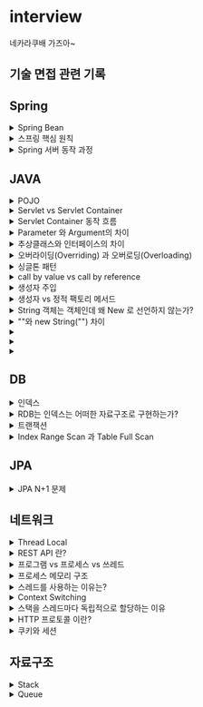 # interview
  네카라쿠배 가즈아~

  ## 기술 면접 관련 기록
  
  
  ## Spring
  
  <details>
<summary>Spring Bean</summary>
<div markdown="1">       

 - Spring Bean 이란?
    - Spring 에서 사용하는 객체를 의미한다.
    - IoC Container에 의해 등록, 생성, 조회 관계 설정이 되는 객체를 의미한다.
    - Spring IoC Container 에 의해서 관리되고 어플리케이션의 핵심을 이루는 객체들을 스프링에서는 Beans라고 부른다.
      - 빈과 빈 사이의 의존성은 컨테이너가 사용하는 메타데이터 환경설정에 의존한다.
 - Bean의 주요 속성
    - class : 정규화된 자바 클래스 이름
    - id : bean의 고유 식별자
    - scope : 빈 스코프
    - constructor-arg : 생성시 생성자에 전달할 인수
    - property : 생성 시 bean setter 에 전달할 인수
    - init method 와 destory method
</div>
</details>
  
  <details>
<summary>스프링 핵심 원칙</summary>
<div markdown="1"> 
  
  - 스프링 핵심 원칙은 세가지이다. IoC/DI, AOP, PSA
    - IoC
      - Inversion Of Control(제어의 역전)을 의미하며, 객체의 생성과 생명주기 관리까지 모든 객체에 대한 제어권을 개발자가 아닌 프레임워크 에게 위임한 것을 의미한다.
      - 객체의 생성 책임을 개발자가 가지는 것이 아니라, 프레임워크에 위임했다(능동 -> 수동)
      - IoC vs DI
        - IoC는 DI한 형태 -> 객체지향에선 DI를 통해 IoC를 구현한다.
  
    - DI
      - DI는 의존관계 주입을 의미한다. 의존관계란 하나의 객체가 다른 객체의 상태에 따라 영향을 받는 것을 의미한다.
      - 스프링에서는 이러한 의존관계를 개발자가 직접관리하지 않고, 스프링 컨테이너에서 관리한다. 의존관계가 필요할 때 마다 스프링 컨테이너에서 개발자 코드안으로 의존성을 주입해 준다.
      - DI는 스프링에서 IoC를 구현한 한가지 방법이며, IoC는 DI를 포함하는 개념이다.
      - 이를 통해 개발자는 객체의 생성, 생명주기 관리, 의존관계 설정 책임을 신경 쓸 필요 없이 자신의 비즈니스 로직에만 집중하여 생산성을 높일 수 있다.
  
  
    - AOP
      - Aspect-Oriented Programming(관점 지향 프로그래밍)을 의미한다.
      - 스프링 DI가 의존성에 대한 주입이라면 AOP는 로직(code)주입 이라고 할 수 있다.
      - 관점 지향은 쉽게 말해 어떤 로직을 핵심적인 관점과 부가적인 관점으로 나누어서 보고 그 관점을 기준으로 각각 모듈화 하겠다는 것이다.
        - 핵심적인 관점 : 비즈니스 로직
        - 부가적인 관점 : 핵심 로직을 실행하기 위해서 행해지는 로직( 로깅, 트랜잭션, 캐싱) - 재사용된다.
  
    - PSA
      - Portable Service Abstraction(일관성 있는 서비스 추상화)를 의미한다.
      - 서비스 추상화란, 같은 일을 하는 다수의 기술을 공통 인터페이스로 제어할 수 있게 하는 것을 의미한다.
      - 외부 환경의 변화에 관계없이 일관된 방식으로 기술에 접근할 수 있게 해주는 것을 의미한다.
      - 예시
        - @Cacheable : 캐시대상으로 redis를 사용하던 ehcach를 사용하던 @Cacheable을 처리하는 내부 코드는 변하지 않는다.
        - @Transactional : JPA의 구현체로 Hibernate를 이용하던 다른 구현체를 이용하던 @Transactional을 처리하는 내부 코드를 변경할 필요가 없다.

</div>
</details>
  

<details>
<summary>Spring 서버 동작 과정</summary>
<div markdown="1">
  
  - 스프링의 경우
  
        1. 톰캣이 실행된다
        2. ServletContextListener 의 스프링에서 제공하는 구현체인 ContextLoaderListener 에 의해 Application Context가 생성된다.
        3. Application Context 가 생성되는 과정에서, 빈 정의(xml, component scan, @Configuration)에 의해 빈이 생성된다.
        4. Application Context 에 저장된 빈들의 의존 관계가 주입된다.
        5. 빈들의 생명주기에 맞는 메소드가 실행된다.(빈의 초기화 메소드, 소멸 메소드 등)
  
  - 스프링 부트
  
        1. @SpringBootConfiguration
        2. @Component Scan
        3. @EnableAutoConfiguration
</div>
</details>
  
  ## JAVA
  
  
  <details>
<summary>POJO</summary>
<div markdown="1">       

 - POJO 란?
    - 진정한 POJO란 객체지향적인 원리에 충실하면서, 환경과 기술에 종속되지 않고 필요에 따라 재활용될 수 있는 방식으로 설계된 오브젝트를 말한다.
        - 어떠한 프레임워크에도 의존하지 않는다.
        - 자바를 이용한 테스트에 용이하다.
 - POJO의 두가지 의견
    - 어떠한 프레임워크에도 완전히 의존하지 않는 자바 객체. (어노테이션이 붙은 것도 POJO가 아니란 의견)
    - 자바 객체 안에 코드를 프레임워크를 바꿔도 그대로 재활용 할 수 있으면 POJO(특정 어노테이션이 존재해도 POJO라는 의견)

 - EJB 부터 스프링까지의 역사를 보면 두 번째가 맞는 듯 하다.
    - EJB 시절에는 특정 기능(Service, Controller등) 을 만들기 위해서는 특정 인터페이스나 클래스는 extends 했어야 했다. 따라서 그 시절에는 특정 클래스의 EJB 프레임워크에
      매우 의존적이었으며 기능을 활용하기 위해서 특정 Class를 extends 해야한다는 관점에서 객체지향적 특징을 잃어버리게 되었다.
    - EJB때는 걔네들이 정의해둔 클래스/인터페이스를 상속/구현 -> 그래서 이거에 종속적이지 않는 것들은 POJO라고 부르자고 정한 것.
    - 결론적으로 비지니스 코드가 특정 프레임워크에만 종속적이지 않다면 POJO라고 부른다.(어노테이션은 주석과 같이 마킹한다는 의미에서 코드에 직접적으로 영향을 주지 않으므로 제외)

</div>
</details>
  

<details>
<summary>Servlet vs Servlet Container</summary>
<div markdown="1"> 
  
    - Servlet
      - Java 로 HTTP 요청 및 응답을 처리하기 위한 표준
      - 서블릿은 클라이언트의 HTTP요청을 받아 비즈니스 로직을 수행하고 적절한 HTTP 응답을 생성하는 자바 객체이다.
      - 웹페이지를 동적으로 생성하는 역할
      - 서블릿은 일반 자바 객체와 달리 서블릿 컨테이너 내에서만 실행된다.
  
    - Servlet Container
      - 클라이언트로 부터 HTTP 요청 메시지를 적절하게 파싱 한 후, 쓰레드를 생성하여 적절한 서블릿을 실행시키고, 서블릿으로부터 응답받은 요청 처리 결과를 이용해 HTTP 응답 메시지를 만들어주는 컴포넌트
      - 웹 서비스에 필요한 다양한 기능을 제공하며, 개발자로 하여금 비즈니스 로직(Servelt 구현) 만 집중할 수 있도록 도와주는 프레임 워크
      - 지원하는 기능
        - tcp/ip 소켓 연결 및 종료(통신 지원)
        - HTTP요청 메시지 파싱 및 응답 메시지 생성
        - 서블릿 생명주기 관리
        - 멀티쓰레딩 지원(요청당 스레드로 처리)
        - 선언적인 보안 관리
        - 대표적인 Servlet Container : tomcat, netty
</div>
</details>


<details>
<summary>Servlet Container 동작 흐름</summary>
<div markdown="1">
      
      - 사용자 요청 파싱
      - 새로운 쓰레드를 생성하고, HttpServeltRequest, HttpServletResposne 생성.
      - 사용자 요청을 분석하여 대응되는 서블릿 검색(DD.xml을 통해 서블릿을 미리 정의해둔다.)
      - 찾은 서블릿의 service() 메소드를 호출함으로써, 비즈니스 로직 처리 위임
      - 서블릿은 클라이언트에게 넘길 응답을 작성. 이때 Response 객체를 사용한다.
      - Servlet Container가 서블릿으로 부터 받은 Response를 적절한 Http response로 만들어 클라이언트에 반환
      - 요청을 처리한 쓰레드는 소멸하거나 쓰레드 풀로 반환.
  
</div>
</details>

<details>
<summary>Parameter 와 Argument의 차이</summary>
<div markdown="1">
  
  - parameter : 함수를 선언할때 사용된 변수
  - argument : 함수가 호출 되었을 때 함수의 파라미터로 넘어오는 실제 값

</div>
</details>






<details>
<summary>추상클래스와 인터페이스의 차이</summary>
<div markdown="1">
  
  - 추상클래스
    - 단일 상속만 가능하다.
    - 모든 접근 제어자를 사용할 수 있다.
    - 변수와 상수를 선언 할 수 있다.
    - 추상 메소드와 일반 메소드를 선언할 수 있다.
  - 인터페이스
    - 다중 구현이 가능하다.
    - public 접근 제어자만 가능하다.
    - 상수만 선언 할 수 있다.
    - 추상메소드만 선언 할 수 있다.

</div>
</details>


<details>
<summary>오버라이딩(Overriding) 과 오버로딩(Overloading)</summary>
<div markdown="1">

    - 오버라이딩(Overriding) : 상위 클래스가 가지고 있는 메소드를 하위 클래스에서 재정의 하는 기술
    - 오버로딩(Overloading) : 매개변수의 유형과 개수를 변경하면서 같은 이름의 메소드를 여러 개 사용하는 기술
  
</div>
</details>


<details>
<summary>싱글톤 패턴</summary>
<div markdown="1">
  
  - 싱글톤 패턴이란?
    - 애플리케이션이 시작될 때, 어떤 클래스가 최초 한번만 메모리를 할당(static)하고 해당 메모리에 인스턴스를 만들어 사용하는 패턴
    - 즉 싱글톤 패턴은 하나의 인스턴스만 생성하여 사용하는 디자인패턴
    - 인스턴스가 필요할 때, 똑같은 인스턴스를 만들지 않고 기존의 인스턴스를 활용하는 것
  - 왜 쓰나?
    - 먼저 객체를 생성할 때 마다 메모리 영역을 할당받아야 한다. 하지만 한번의 new 를 통해 객체를 생성한다면 메모리 낭비를 방지 할 수 있다.
    - 또 싱글톤으로 구현한 인스턴스는 전역 이므로 다른 클래스의 인스턴스들이 데이터를 공유하는 것이 가능한 장점이 있다.

  - 스프링 컨테이너는 싱글톤 패턴을 적용하지 않아도, 객체 인스턴스를 싱글톤으로 관리한다.
  - 그래서 스프링 컨테이너는 싱글톤 패턴의 문제점을 해결하면서, 객체 인스턴스를 싱글톤(1개만 생성) 으로 관리한다.
  - 지금까지 써 왔던 스프링 빈이 바로 싱글톤 패턴으로 관리되는 빈이다.
 
</div>
</details>


<details>
<summary>call by value vs call by reference</summary>
<div markdown="1">
  
  - call by value(값에 의한 호출)
    - 함수가 호출될 때, 메모리 공간 안에서는 함수를 위한 별도의 임시공간이 생성됨(종료 시 해당 공간 사라짐)
    - call by value 호출 방식은 함수 호출 시 전달되는 변수 값을 복사해서 함수 인자로 전달함
    - 이때 복사된 인자는 함수 안에서 지역적으로 사용되기 때문에 local value 속성을 가짐
    - 따라서 함수 안에서 인자 값이 변경되어도, 외부 변수 값은 변경 안됨.
  
  - call by reference(참조에 의한 호출)
    - call by reference 호출 방식은 함수 호출 시 인자로 전달되는 변수의 레퍼런스를 전달함
    - 따라서 함수 안에서 인자 값이 변경되면, 아규먼트로 전달된 객체의 값도 변경됨.

</div>
</details>


<details>
<summary>생성자 주입</summary>
<div markdown="1">

  - 생성자 호출 시점에 딱 1번만 호출되는 것이 보장됩니다.
  - 생성자 주입은 객체를 생성할 때 딱 1번만 호출되므로 이후에 호출되는 일이 없습니다. 따라서 불변하게 설계 할 수 있습니다.
  - 생성자 주입을 사용하면 의존성 주입을 누락하는 것을 방지 할 수 있습니다. 컴파일 오류로 누락을 방지
  - setter 를 사용하면 final이 assgin reference 인데, 이를 변경할 수 있음.
  - 원하는 구현체를 주입할 수 있으며, 순수 자바코드로 테스트를 실행할 수 있습니다.
</div>
</details>

<details>
<summary>생성자 vs 정적 팩토리 메서드</summary>
<div markdown="1">
  
  - 생성자와 정적 팩토리 메서드의 차이는 정적 팩토리 메서드의 장단점으로 알 수 있다.
  - 정적 팩토리 메서드의 장점
    - 이름을 가질 수 있다.
    - 반드시 새로운 객체를 만들 필요가 없다. 불변 객체를 캐싱하거나, Validation을 처리할 수 있다.
    - 반환 타입의 하위 타입 객체를 반환할 수 있는 능력이 있다.
    - 입력 매개변수에 따라 매번 다른 클래스의 객체를 반환할 수 있다.
    - static 팩토리 메서드를 작성하는 시점에는 반환할 객체의 클래스가 존재하지 않아도된다.
  
 - 단점
    - 상속하려면 public, protected 생성자가 필요하니, 정적 팩토리 메서드만 제공하면 하위 클래스를 만들 수 없다.
    - static 팩토리 메서드는 프로그래머가 찾기 어렵다.

  </div>
</details>

<details>
<summary>String 객체는 객체인데 왜 New 로 선언하지 않는가?</summary>
<div markdown="1">
  
  - `String`은 대표적 불변 객체로, String 상수 풀 영역에서 객체를 관리한다.
  - 즉 상수처럼 이미 선언된 String 객체가 있으면 이 영역에서 가져다 사용하고 없다면 여기에 새롭개 객체를 생성하여 사용한다.

  
</div>
</details>


<details>
<summary>""와 new String("") 차이</summary>
<div markdown="1">
  
  - `""`는 Heap 내의 별도 공간인 String 상수 풀 영역에 문자열을 생성하고, 같은 문자열은 한번만 생성한다.
    - String 상수 풀 영역에 생성되는 String 은 불변이다.
  - `new String()`은 일반 클래스와 동일하게 Heap에 문자열 객체로 생성된다.
  
</div>
</details>

<details>
<summary></summary>
<div markdown="1">
  
</div>
</details>  


<details>
<summary></summary>
<div markdown="1">
  
</div>
</details>  

<details>
<summary></summary>
<div markdown="1">
  
</div>
</details>  
  
  ## DB 
  
<details>
<summary>인덱스</summary>
<div markdown="1">

  - 인덱스란?
    - 인덱스는 테이블 에 대한 동작의 속도를 높여주는 자료구조이다.
      - 비유 : DB `인덱스`:`데이터` = 책 `색인` : `페이지 번호(책 내용)`
    - 인덱스는 데이터 저장 성능을 희생하고 데이터의 읽기 속도를 높이는 기능이다.
      - 인덱스는 데이터를 저장할때 항상 정렬해서 저장해야 하므로 저장하는 과정이 느리고 복잡하다. 대신에 정렬되어있는 값을 조회하는 것은 빠르다.
  
  
</div>
</details>

<details>
<summary>RDB는 인덱스는 어떠한 자료구조로 구현하는가?</summary>
<div markdown="1">
  
  - B-Tree 혹은 B+Tree
    - Root, branch, leaf 노드로 나뉘고 스스로 균형을 맞추는 트리이다.
    - 스스로 균형에 맞춰 데이터를 정렬하기 때문에 항상 O(logN)의 조회성능을 유지한다.

</div>
</details>

<details>
<summary>트랜잭션</summary>
<div markdown="1">

  - 트랜잭션이란?
    - 복수의 쿼리를 독립적으로 한 단위로 묶는 것, 더이상 나눌 수 없는 단위 작업
    - 데이터베이스의 상태를 변환시키는 하나의 논리적 기능을 수행하기 위한 작업의 단위
    - ex) 하나의 거래 완성(단위) = 구매 계좌에서 n만원 출금(작은 단위) + 판매자 계좌에서 n만원 출금(작은단위)
  - 트랜잭션의 성질(ACID)
    - Atomicity(원자성) - 단위
      - 원자 : 더이상 쪼갤수 없는 성질
      - 원자성이란 데이터의 변경이 수반되는 일련의 데이터 조작이 전부 성공할지 전부 실패 할지를 보증하는 구조이다.
      - COMMIT OR ROLLBACK
    - Consistency(일관성) - 무결성 제약 조건
      - 트랜잭션이 안전하게 수행된다는 것을 보장한다는 성질
      - 트랜잭션 수행 전/후에 데이터모델의 모든 제약 조건(기본키, 외래키, 도메인, 도메인 제약조건등)을 만족하는 것을 의미
      - ex) 통장의 잔고는 마이너스가 안된다는 제약 조건이 존재한다.
            
            만약 트랜잭션 과정 중 통장의 잔고가 마이너스가되면 롤백 되어 트랜잭션이 종료된다.
    - Isolation(독립성) - 병행 제어
      - 데이터 조작을 복수의 사용자가 동시에 실행해도 각각의 처리가 모순없이 실행 되는 것을 보증한다는 의미
      - 하나의 트랜잭션이 수행중 다른 트랜잭션이 끼어들지 못하도록 보장하는 것(Lock 처리)
    - Durability(지속성) - 영속화
      - 트랜잭션을 완료(COMMIT)를 하고 완료 통지를 받는 시점에서 트랜잭션이 영구적이 되어 그 결과를 잃지 않는 것
      - 컴퓨터가 종료되거나 시스템 장애가 나타나도 계속 저장되는 성질(RAM 이 아닌 SSD에 저장된 상태)
</div>
</details>

<details>
<summary>Index Range Scan 과 Table Full Scan</summary>
<div markdown="1">
  
  - Table Full Scan
    - 순차 I/O 방식과 MultiBlock I/O 방식으로 디스크를 읽어 한 블록에 속한 모든 레코드를 한번에 읽어들이는 방법.
  
  - Index Range Scan
    - 랜덤 I/O 와  Single Block I/O 로 레코드 하나를 읽기 위해 매번 I/O 를 통해 필요한 레코드를 읽는 방법
  
  - 무조건 Index Range Scan 이 좋은 것은 아니다.
    - 조금만 생각해보면 위와 같이 읽을 데이터가 일정량을 넘으면 Index Range Scan의 경우 매 인덱스 마다 데이터를 가져와야 함으로 다량의 디스크 I/O 가 발생하게 된다.
    - 그러므로 더 비효율적일 수도 있다.
    - 다만, 큰 테이블에서 소량 데이터를 검색할 때는 당연히 Index Range Scan이 유용하다.

</div>
</details>


## JPA

<details>
<summary>JPA N+1 문제</summary>
<div markdown="1">
  
   - JPA N+1 문제란?
      - 쿼리 1번으로 N개의 엔티티를 가져왔는데, 지연로딩으로 인해 N개의 엔티티 개수만큼 추가로 쿼리를 날리는 문제를 말한다.
      - 예를 들어 Member Entity를 조회하는데 Member 가 속한 Team 을 가져와야 하면 Team 테이블에 쿼리를 날린다.
   - 해결 방안
      - fetch join`select m from Member m join fetch m.team`
      - batch size
      - 위 두가지 방법이 있다.

</div>
</details>


## 네트워크

<details>
<summary>Thread Local</summary>
<div markdown="1">
  
    - Thread Local 이란
        - 각 Thread 마다 갖는 독립적인 지역 변수를 의미한다.
        - Java.lang 패키지에서 제공하는 쓰레드 범위 변수. 한 쓰레드에서 공유할 변수.
    - 특징
        - 같은 쓰레드 내에서만 공유
        - 따라서 같은 쓰레드 라면 해당 데이터를 메소드 매개변수로 넘겨줄 필요가 없다.
    - 스프링에서 사용
        - 트랜잭션 매니저에서 transaction Context를 전파하는데 사용된다.
        - SpringSecurit에서는 ThreadLocal을 기본전략으로 SecurityContextHolder 를 사용한다.
</div>
</details>





<details>
<summary>REST API 란?</summary>
<div markdown="1">
  
  - REST란?
    - Representational State Transfer의 약자
    - 자원을 이름(자원의 표현)으로 구분하여 해당 자원의 상태(정보)를 주고 받는 모든 것을 의미한다.
      - 자원(Resource)의 표현(Representation)에 의한 상태 전달
  -  REST 구성
    - 자원(Resource) : URI
      - 모든 자원은 URI라는 고유한 ID가 존재하며, 자원은 서버에 존재한다.
    - 행위(Verb) : HTTP Method
      - GET, POST, PUT, DELETE
    - 표현(Representation)
      - 클라이언트가 자원의 상태(정보)에 대한 조작을 요청하면 서버는 이에 적절한 응답을 보낸다.
      - REST 에서 하나의 자원은 JSON, XML등 여러 형태의 Representation(표현)으로 나타내어 질 수 있다.
  
  - REST 제약 조건(이 모든 것을 지켜야 진정한 REST라고 할 수 있다.)
      1. client - server
      2. stateless (무상태성)
      3. cache(캐시)
      4. uniform interface(self-descriptive message, HATEOAS등)
      5. layered system(다중 계층 - 보안, 로드밸런싱, 암호화 계층, 프록시 등등)
      6. code-on-demand(optional)
  - REST AP란?
      - HTTP 통신에서 어떤 차원에 대한 CRUD 요청을 Resource 와 Method로 표현하여 특정한 형태로 전달하는 방식이다.
      - REST 기반의 규칙을 지켜서 설계된 API
      - 개인적으로 모든 것은 클라이언트가 서버의 자원을 더 쉽게 이용할 수 있도록 하기 위함 인듯 하다.

</div>
</details>

<details>
<summary>프로그램 vs 프로세스 vs 쓰레드</summary>
<div markdown="1">
  
  - 프로그램 : 소스 코드가 파일 단위로 저장 장치에 저장되어 있으며, 아직 실행되지 않은 상태를 의미한다.
    - 디스크에 저장되어 있는 실행 가능한 파일
  - 프로세스 : 실행중인 프로그램. 프로그램을 실행하기 위해서 주소 공간, 메모리 등을 운영체제로 부터 할당 받은 상태
    - 프로그램이 실행되어 RAM에 적재되어 실행 중인 상태
    - 여러 개의 쓰레드를 포함할 수 있다.
  - 스레드 : 프로세스의 실행 단위. 같은 프로세스 내에 있는 스레드 끼리는 프로세스의 자원을 공유 할 수 있다.

</div>
</details>

<details>
<summary>프로세스 메모리 구조</summary>
<div markdown="1">
  
  - 프로세스 메모리와 PCB의 차이
    - PCB는 프로세스를 제어하기 위해 운영체제가 저장하는 자료구조이다.(프로세스의 위치 값, PC값 등등)
    - 프로세스 메모리는 그저 프로그램을 실행하는데 필요한 메모리를 저장시켜놓는 공간이다.
  - 프로세스 메모리 구조
    - 코드 영역 : 프로세스가 실행할 코드가 기계어의 형태로 저장 되는 공간.
      - 컴파일 타임에 결정되며 Read-Only이다.
    - 데이터 영역 : 전역 변수, Static 변수 등이 저장된 공간이다.
      - 컴파일 타임에 결정되며 Read-Write(실행 도중 변경 가능)이다.
    - 힙 영역 : 개발자가 관리하는 메모리 영역으로, 동적 할당 할때 사용된다
      - 런타임에 결정되며 개발자에 의해 메모리 공간이 동적으로 할당되고 해제 된다.
    - 스택 영역 : 호출된 함수의 수행을 마치고 복귀할 주소 및 데이터(지역변수, 매개변수, 리턴 값)등 임시로 저장하는 공간.
      - 컴파일 타임에 결정되며, 정해진 크기가 있으므로 초과시 StackOverFlow가 발생한다.

</div>
</details>

<details>
<summary>스레드를 사용하는 이유는?</summary>
<div markdown="1">
  
  - 스레드가 없을 때의 단점은 아래와 같다.
    - 프로세스 간의 컨텍스트 스위칭 오버헤드
      - 프로세스는 프로세스마다의 독립적인 메모리를 가지고 있다. 그러므로 멀티 프로세스로 동작한다면 빈번한 컨텍스트 스위칭으로 인한 성능 저하가 발생한다.
    - 프로세스 사이 통신의 어려움
      - 프로세스들은 독립된 주소공간을 가지고 있기 때문에, 단순한 방법으로 서로의 메모리 공간을 접근 할 수 없다.
      - 공유메모리, 소켓등을 이용해서 접근 해야 한다.
  
  - 스레드를 사용한다면
      - 빠른 컨텍스트 스위치
        - 스케줄링 단위가 프로세스 였던 시절, Context Switching 이 일어날 때 마다 캐시 flush, 캐시 복수 등을 해야했다.
        - 하지만, 스케줄링 단위가 Thread로 되면서 같은 프로세스 내의 Thread들을 Context Switch 할 때는 TCB만 바꾸면 된다.
        - 메모리 상에서의 주소 이동도 필요없다.(프로세스는 주소 이동을 해야함)
      - 스레드간 통신으로 멀티 스레드 구현
        - 스레드는 하나의 프로세스에 여러 개 존재하며, 프로세스의 Heap, Static, Code 영역을 공유한다. 즉 같은 프로세스 내에서 스레드끼리의 통신은 굉장히 빠르고 쉽게 가능하다.

</div>
</details>

<details>
<summary>Context Switching</summary>
<div markdown="1">
  
  - 여러개의 프로세스가 실행되고 있을 때 기존에 실행되던 프로세스를 중단하고 다른 프로세스를 실행하는 것. 즉 CPU에 실행할 프로세스를 교체하는 기술이다.
  - 어떤 하나의 프로세스를 실행하고 있는 상태에서 인터럽트 요청에 의해 다음 우선 순위의 프로세스가 실행되어야 할 때 기존의 프로세스의 상태 또는 레지스터 값(Context)을 저장하고 
    CPU 가 다음 프로세스를 수행하도록 새로운 프로세스의 상태 또는 레지스터 값(Context)을 교체하는 작업
  

</div>
</details>

<details>
<summary>스택을 스레드마다 독립적으로 할당하는 이유</summary>
<div markdown="1">
  
  - 결론부터 말하면 독립적인 실행 흐름을 추가하기 위해선 최소 조건으로 독립된 스택이 필요하기 때문이다.
  - 스택은 함수 호출 시 전달되는 인자로 되돌아갈 주소 값 및 함수 내에서 선언하는 변수 등을 저장하기 위해 사용되는 공간이다.
  - 스택 메모리 공간이 독립적이라는 것은 독립적인 함수 호출이 가능하며, 이는 독립적인 실행 흐름을 의미한다.

</div>
</details>

<details>
<summary>HTTP 프로토콜 이란?</summary>
<div markdown="1">
  
  - HTTP(Hyper Text Transfer Protocol)이란 서버/클라이언트 모델을 따라 데이터를 주고 받기 위한 프로토콜이다. 
  - HTTP는 어플리케이션 레벨의 프로토콜 TCP/IP 위에서 동작한다. HTTP는 상태를 가지고 있지 않는 Stateless 프로토콜 이며 Method, Path, Version, Headers, Body등으로 구성된다.

</div>
</details>

<details>
<summary>쿠키와 세션</summary>
<div markdown="1">
  
  - HTTP 프로토콜 특성이자 약점을 보완하기 위해 쿠키와 세션을 사용한다.
      - 비연결성(connectionless) : 클라이언트가 요청을 한 후 응답을 받으면 그 연결을 끊어 버리는 특징
      - 무상태성(stateless) : 통신이 끝나면 상태를 유지하지 않는 특징
      - 대표적으로 쿠키와 세션등을 사용하지 않으면 지속적인 로그인 환경을 구축할 수 없다(물론 토큰 기반으론 가능)
  - 쿠키란?
    - 쿠키는 클라이언트측 `브라우저 로컬`에 저장되는 키와 값이 들어있는 작은 데이터이다.
    - 브라우저가 종료되어도 쿠키 만료 기간이 있다면 클라이언트(브라우저) 에서 보관하고 있는다.
    - Response Header 에 Set-Cookie 속성을 사용하면 클라이언트에 쿠키를 만들 수 있다.
    - 쿠키는 사용자가 따로 요청하지 않아도 브라우저가 요청시 Request Header 에 넣어서 자동으로 서버에 전송한다.
  - 세션이란?
    - 세션은 쿠키를 기반으로 하며, 서버에서 관리하는 사용자 정보 파일(데이터) 이다.
    - 서버에서는 클라이언트를 구분하기 위해 세션 ID를 부여하며, 웹 브라우저가 서버에 접속해서 브라우저를 종료할 때 까지 인증 상태를 유지한다.
        - 클라이언트가 Reques를 보내면, 해당 서버의 엔진이 클라이언트에게 유일한 세션ID를 부여한다.
    - 예시 : 로그인 정보 저장
  - 쿠키와 세션 차이
    - 사용자 정보 저장 위치 : 쿠키는 클라이언트, 세션은 서버
    - 보안성 : 쿠키는 클라이언트측에 저장하므로 언제든 스니핑 당할 우려가 있으나, 세션은 쿠키를 이용해서 sessionid만 저장 하고 그것을 구분해서 서버를 처리하기 때문에 보안성이 비교적 우수하다.
    - 모든 정보를 세션에 저장하면 좋지만, 서버 자원의 낭비와 속도 때문에 중요하지 않은 정보는 쿠키에 저장하는 것이 좋다.
  

</div>
</details>

## 자료구조

<details>
<summary>Stack</summary>
<div markdown="1">
  
  - 제한적으로 접근할 수 있는 나열 자료구조
  - LIFO(Last In First Out)
    - 스택은 한쪽 끝에서만 자료를 넣거나 뺄 수 있는 선형 구조이다.
  - 스택의 ADT
    - peek() : 스택의 가장 윗 데이터를 반환한다.
    - push() : 자료를 밀어 넣는다해서 push이다. 스택의 가장 위 데이터 추가
    - pop() : 넣어둔 자료를 꺼낸다 해서 pop이라 한다. 스택의 가장 위 데이터 삭제 및 반환
    - empty() : 스택이 비어있는지 확인

</div>
</details>


<details>
<summary>Queue</summary>
<div markdown="1">
  
  - 줄을 서는 것을 뜻한다.
  - 선입선출의 대표적인 자료 구조 형태
  - FIFO(First In First Out)
    - 먼저 집어 넣은 데이터가 먼저 나오는 구조
  - 큐의 ADT
    - enqueue : 큐 맨 뒤에 용소 추가
    - dequeue : 큐 맨 앞의 요소 삭제 + 반환
    - front : 큐의 맨 앞의 요소 반환
    - rear : 큐의 맨 뒤의 요소 반환

</div>
</details>


##















  








